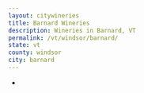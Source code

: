 ```yaml
---
layout: citywineries
title: Barnard Wineries
description: Wineries in Barnard, VT
permalink: /vt/windsor/barnard/
state: vt
county: windsor
city: barnard
---
```

-
